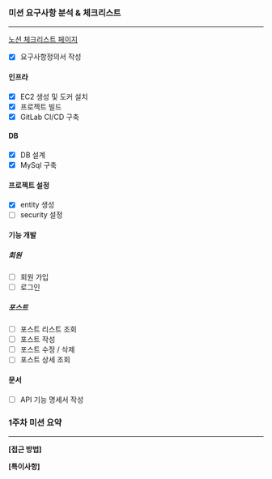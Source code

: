 ### 미션 요구사항 분석 & 체크리스트

---
[노션 체크리스트 페이지](https://www.notion.so/0111dd15420243a19ed94263bc07932d)

- [x] 요구사항정의서 작성

#### 인프라
- [x] EC2 생성 및 도커 설치
- [x] 프로젝트 빌드
- [x] GitLab CI/CD 구축

#### DB
- [x] DB 설계
- [x] MySql 구축

#### 프로젝트 설정
- [x] entity 생성
- [ ] security 설정

#### 기능 개발
##### 회원
- [ ] 회원 가입
- [ ] 로그인

##### 포스트
- [ ] 포스트 리스트 조회
- [ ] 포스트 작성
- [ ] 포스트 수정 / 삭제
- [ ] 포스트 상세 조회

#### 문서
- [ ] API 기능 명세서 작성





### 1주차 미션 요약

---

**[접근 방법]**





**[특이사항]**
